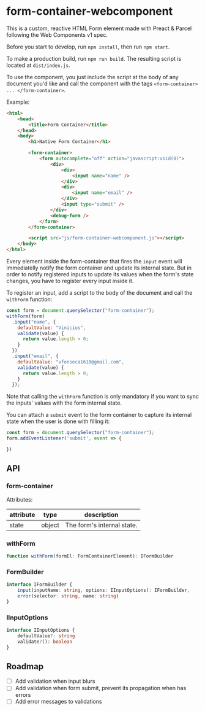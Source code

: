 # form-container-webcomponent

This is a custom, reactive HTML Form element made with Preact & Parcel following the Web Components v1 spec.

Before you start to develop, run `npm install`, then run `npm start`.

To make a production build, run `npm run build`. The resulting script is located at `dist/index.js`.

To use the component, you just include the script at the body of any document you'd like and call the component with the tags `<form-container> ... </form-container>`.

Example:

```html
<html>
    <head>
        <title>Form Container</title>
    </head>
    <body>
        <h1>Native Form Container</h1>

        <form-container>
            <form autocomplete="off" action="javascript:void(0)">
                <div>
                    <div>
                        <input name="name" />
                    </div>
                    <div>
                        <input name="email" />
                    </div>
                    <input type="submit" />
                </div>
                <debug-form />
            </form>
        </form-container>

        <script src="js/form-container-webcomponent.js"></script>
    </body>
</html>
```

Every element inside the form-container that fires the `input` event will immediatelly notify the form container and update its internal state. But in order to notify registered inputs to update its values when the form's state changes, you have to register every input inside it.

To register an input, add a script to the body of the document and call the `withForm` function:

```js
const form = document.querySelector("form-container");
withForm(form)
  .input("name", {
    defaultValue: "Vinicius",
    validate(value) {
      return value.length > 0;
    }
  })
  .input("email", {
    defaultValue: "vfonseca1618@gmail.com",
    validate(value) {
      return value.length > 0;
    }
  });
```

Note that calling the `withForm` function is only mandatory if you want to sync the inputs' values with the form internal state.

You can attach a `submit` event to the form container to capture its internal state when the user is done with filling it:

```js
const form = document.querySelector("form-container");
form.addEventListener('submit', event => {

})
```

## API

### form-container

Attributes:

| attribute | type   | description                |
|-----------|--------|----------------------------|
| state     | object | The form's internal state. |

### withForm

```ts
function withForm(formEl: FormContainerElement): IFormBuilder
```

### FormBuilder

```ts
interface IFormBuilder {
    input(inputName: string, options: IInputOptions): IFormBuilder,
    error(selector: string, name: string)
}
```

### IInputOptions

```ts
interface IInputOptions {
    defaultValue?: string
    validate?(): boolean
}
```

## Roadmap

* [ ] Add validation when input blurs
* [ ] Add validation when form submit, prevent its propagation when has errors
* [ ] Add error messages to validations